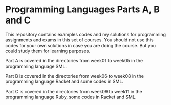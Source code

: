 # Programming Languages Parts A, B and C

This repository contains examples codes and my solutions for programming
assignments and exams in this set of courses. You should not use this codes
for your own solutions in case you are doing the course. But you could study
them for learning purposes.

Part A is covered in the directories from week01 to week05 in the programming
language SML.

Part B is covered in the directories from week06 to week08 in the programming
language Racket and some codes in SML.

Part C is covered in the directories from week09 to week11 in the programming
language Ruby, some codes in Racket and SML.
